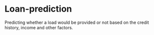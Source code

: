 # Loan-prediction
Predicting whether a load would be provided or not based on the credit history, income and other factors.
